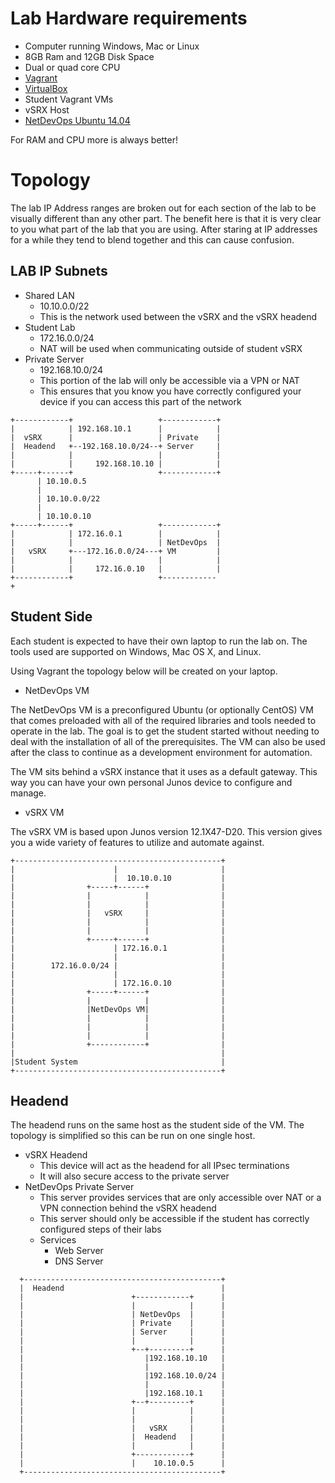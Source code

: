 # Lab Hardware requirements

-	Computer running Windows, Mac or Linux
-	8GB Ram and 12GB Disk Space
- 	Dual or quad core CPU
-	[Vagrant](http://www.vagrantup.com/downloads.html)
-	[VirtualBox](https://www.virtualbox.org/wiki/Downloads)
-	Student Vagrant VMs
-	vSRX Host
-	[NetDevOps Ubuntu 14.04](https://atlas.hashicorp.com/juniper/boxes/netdevops-ubuntu1404-headless)

For RAM and CPU more is always better!

Topology
========

The lab IP Address ranges are broken out for each section of the lab to be visually different than any other part. The benefit here is that it is very clear to you what part of the lab that you are using. After staring at IP addresses for a while they tend to blend together and this can cause confusion.

LAB IP Subnets
--------------
-	Shared LAN
	-	10.10.0.0/22
	-   This is the network used between the vSRX and the vSRX headend
-	Student Lab
	-	172.16.0.0/24
	-	NAT will be used when communicating outside of student vSRX
-	Private Server
	-	192.168.10.0/24
	-	This portion of the lab will only be accessible via a VPN or NAT
	-	This ensures that you know you have correctly configured your device if you can access this part of the network

```
+------------+                   +------------+
|            | 192.168.10.1      |            |
|  vSRX      |                   | Private    |
|  Headend   +--192.168.10.0/24--+ Server     |
|            |                   |            |
|            |     192.168.10.10 |            |
+-----+------+                   +------------+
      | 10.10.0.5
      |
      | 10.10.0.0/22
      |
      | 10.10.0.10
+-----+------+                   +------------+
|            | 172.16.0.1        |            |
|            |                   | NetDevOps  |
|   vSRX     +---172.16.0.0/24---+ VM         |
|            |                   |            |
|            |     172.16.0.10   |            |
+------------+                   +------------+                                                                                    
```
Student Side
------------

Each student is expected to have their own laptop to run the lab on. The tools used are supported on Windows, Mac OS X, and Linux.

Using Vagrant the topology below will be created on your laptop.

-	NetDevOps VM

The NetDevOps VM is a preconfigured Ubuntu (or optionally CentOS) VM that comes preloaded with all of the required libraries and tools needed to operate in the lab. The goal is to get the student started without needing to deal with the installation of all of the prerequisites. The VM can also be used after the class to continue as a development environment for automation.

The VM sits behind a vSRX instance that it uses as a default gateway. This way you can have your own personal Junos device to configure and manage.

-	vSRX VM

The vSRX VM is based upon Junos version 12.1X47-D20. This version gives you a wide variety of features to utilize and automate against.

```
+----------------------------------------------+            
|                      |                       |            
|                      |  10.10.0.10           |            
|                +-----+------+                |            
|                |            |                |            
|                |            |                |            
|                |   vSRX     |                |            
|                |            |                |            
|                |            |                |            
|                +-----+------+                |            
|                      | 172.16.0.1            |            
|                      |                       |            
|        172.16.0.0/24 |                       |            
|                      |                       |            
|                      | 172.16.0.10           |            
|                +-----+------+                |            
|                |            |                |            
|                |NetDevOps VM|                |            
|                |            |                |            
|                |            |                |            
|                |            |                |            
|                +------------+                |            
|                                              |            
|Student System                                |            
+----------------------------------------------+   
```
Headend
------------

The headend runs on the same host as the student side of the VM. The topology is
simplified so this can be run on one single host.

-	vSRX Headend
	-	This device will act as the headend for all IPsec terminations
	-	It will also secure access to the private server
-	NetDevOps Private Server
	-	This server provides services that are only accessible over NAT or a VPN connection behind the vSRX headend
	-	This server should only be accessible if the student has correctly configured steps of their labs
	-	Services
		-	Web Server
		-	DNS Server

```
  +--------------------------------------------+
  |  Headend                                   |            
  |                        +------------+      |            
  |                        |            |      |            
  |                        | NetDevOps  |      |            
  |                        | Private    |      |            
  |                        | Server     |      |            
  |                        |            |      |            
  |                        +--+---------+      |            
  |                           |192.168.10.10   |            
  |                           |                |            
  |                           |192.168.10.0/24 |            
  |                           |                |            
  |                           |192.168.10.1    |            
  |                        +--+---------+      |            
  |                        |            |      |            
  |                        |            |      |            
  |                        |   vSRX     |      |            
  |                        |  Headend   |      |            
  |                        |            |      |            
  |                        +------------+      |            
  |                        |    10.10.0.5      |            
  +--------------------------------------------+  
```
